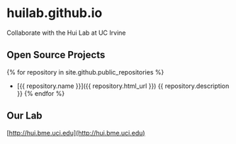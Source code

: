 # huilab.github.io
Collaborate with the Hui Lab at UC Irvine

## Open Source Projects
{% for repository in site.github.public_repositories %}
  * [{{ repository.name }}]({{ repository.html_url }}) {{ repository.description }}
{% endfor %}

## Our Lab
[http://hui.bme.uci.edu](http://hui.bme.uci.edu)
